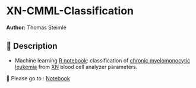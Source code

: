 # XN-CMML-Classification

**Author:** Thomas Steimlé

## :speech_balloon: Description

+ Machine learning [R notebook](https://rmarkdown.rstudio.com/lesson-10.html): classification of [chronic myelomonocytic leukemia](https://pubmed.ncbi.nlm.nih.gov/?term=chronic+myelomonocytic+leukemia&sort=date&sort_order=asc) from [XN](https://www.sysmex-ap.com/wp-content/uploads/2020/05/XN-3000-Ebook-March-2019.pdf) blood cell analyzer parameters.

:link: Please go to : [Notebook](https://dr-tsteimle.github.io/XN-CMML-Classification/)